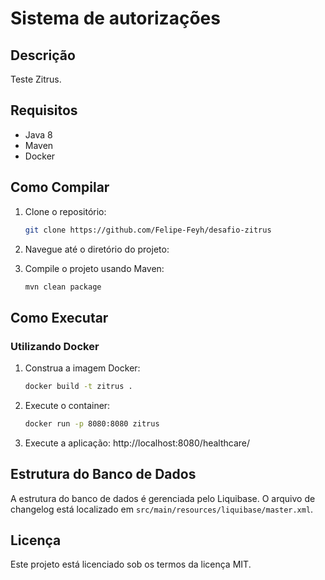 # Sistema de autorizações

## Descrição
Teste Zitrus.

## Requisitos
- Java 8
- Maven
- Docker

## Como Compilar
1. Clone o repositório:
    ```bash
    git clone https://github.com/Felipe-Feyh/desafio-zitrus
    ```
2. Navegue até o diretório do projeto:

3. Compile o projeto usando Maven:
    ```bash
    mvn clean package
    ```

## Como Executar
### Utilizando Docker
1. Construa a imagem Docker:
    ```bash
    docker build -t zitrus .
    ```
2. Execute o container:
    ```bash
    docker run -p 8080:8080 zitrus 
    ```
   
3. Execute a aplicação:
   http://localhost:8080/healthcare/

## Estrutura do Banco de Dados
A estrutura do banco de dados é gerenciada pelo Liquibase. O arquivo de changelog está localizado em `src/main/resources/liquibase/master.xml`.

## Licença
Este projeto está licenciado sob os termos da licença MIT.
